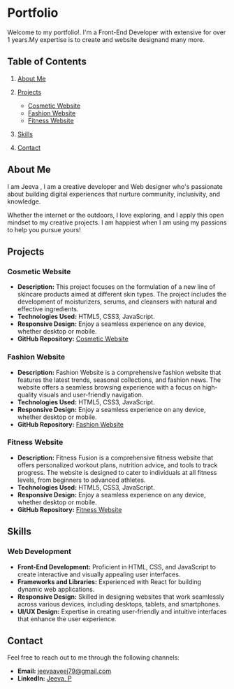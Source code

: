 # Portfolio

Welcome to my portfolio!. I'm a Front-End Developer with extensive for over 1 years.My expertise is to create and website designand many more.

## Table of Contents

1. [About Me](#about-me)
   
2. [Projects](#projects)
   
    - [Cosmetic Website](#Cosmetic-Website)
    - [Fashion Website](#Fashion-Website)
    - [Fitness Website](#Fitness-Website)

      
3. [Skills](#skills)
4. [Contact](#contact)

## About Me

 I am Jeeva , I am a creative developer and Web designer who's passionate about building digital experiences that nurture community, inclusivity, and knowledge.
 
 Whether the internet or the outdoors, I love exploring, and I apply this open mindset to my creative projects. I am happiest when I am using my passions to help you pursue yours!

## Projects

### Cosmetic Website

- **Description:** This project focuses on the formulation of a new line of skincare products aimed at different skin types. The project includes the development of moisturizers, serums, and cleansers with natural and effective ingredients.
- **Technologies Used:** HTML5, CSS3, JavaScript.
- **Responsive Design:** Enjoy a seamless experience on any device, whether desktop or mobile.
- **GitHub Repository:** [Cosmetic Website](https://github.com/jeeva79/jeeva79.github.io/)

### Fashion Website

- **Description:** Fashion Website is a comprehensive fashion website that features the latest trends, seasonal collections, and fashion news. The website offers a seamless browsing experience with a focus on high-quality visuals and user-friendly navigation.
- **Technologies Used:** HTML5, CSS3, JavaScript.
- **Responsive Design:** Enjoy a seamless experience on any device, whether desktop or mobile.
- **GitHub Repository:** [Fashion Website](https://github.com/jeeva79/fashion/)


### Fitness Website

- **Description:** Fitness Fusion is a comprehensive fitness website that offers personalized workout plans, nutrition advice, and tools to track progress. The website is designed to cater to individuals at all fitness levels, from beginners to advanced athletes.
- **Technologies Used:** HTML5, CSS3, JavaScript.
-  **Responsive Design:** Enjoy a seamless experience on any device, whether desktop or mobile.
- **GitHub Repository:** [Fitness Website](https://github.com/jeeva79/fitness/)


## Skills

### Web Development

- **Front-End Development:** Proficient in HTML, CSS, and JavaScript to create interactive and visually appealing user interfaces.
- **Frameworks and Libraries:** Experienced with React for building dynamic web applications.
- **Responsive Design:** Skilled in designing websites that work seamlessly across various devices, including desktops, tablets, and smartphones.
- **UI/UX Design:** Expertise in creating user-friendly and intuitive interfaces that enhance the user experience.

## Contact

Feel free to reach out to me through the following channels:

- **Email:** [jeevaaveej79@gmail.com](mailto:jeevaaveej79@gmail.com)
- **LinkedIn:** [Jeeva. P](https://www.linkedin.com/in/jeeva-p-637323230)

